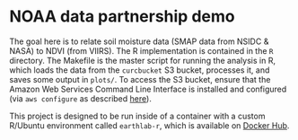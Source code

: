 # NOAA data partnership demo

The goal here is to relate soil moisture data (SMAP data from NSIDC & NASA) to NDVI (from VIIRS).
The R implementation is contained in the `R` directory.
The Makefile is the master script for running the analysis in R, which loads the data from the `curcbucket` S3 bucket, processes it, and saves some output in `plots/`.
To access the S3 bucket, ensure that the Amazon Web Services Command Line Interface is installed and configured (via `aws configure` as described [here](http://docs.aws.amazon.com/cli/latest/userguide/cli-chap-getting-started.html)).

This project is designed to be run inside of a container with a custom R/Ubuntu environment called `earthlab-r`, which is available on [Docker Hub](https://hub.docker.com/r/mbjoseph/earthlab-r/).
